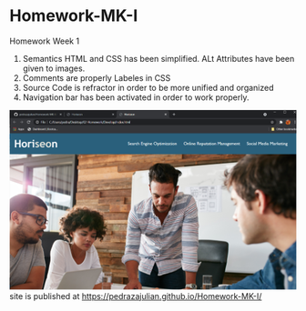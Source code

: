 # Homework-MK-I

Homework Week 1

 
1. Semantics HTML and CSS has been simplified. ALt Attributes have been given to images.
2. Comments are properly Labeles in CSS
3. Source Code is refractor in order to be more unified and organized
4. Navigation bar has been activated in order to work properly.

![the following image shows the screen shot from the homework](./assets/images/Horiseonprev.png)
  site is published at https://pedrazajulian.github.io/Homework-MK-I/
